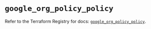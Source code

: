 # `google_org_policy_policy`

Refer to the Terraform Registry for docs: [`google_org_policy_policy`](https://registry.terraform.io/providers/hashicorp/google/6.46.0/docs/resources/org_policy_policy).

